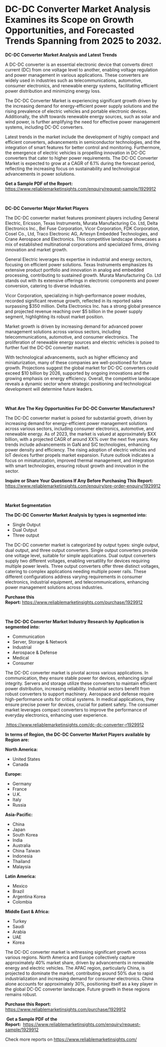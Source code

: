 <p><h1>DC-DC Converter Market Analysis Examines its Scope on Growth Opportunities, and Forecasted Trends Spanning from 2025 to 2032.</h1></p><p><strong>DC-DC Converter Market Analysis and Latest Trends</strong></p>
<p><p>A DC-DC converter is an essential electronic device that converts direct current (DC) from one voltage level to another, enabling voltage regulation and power management in various applications. These converters are widely used in industries such as telecommunications, automotive, consumer electronics, and renewable energy systems, facilitating efficient power distribution and minimizing energy loss.</p><p>The DC-DC Converter Market is experiencing significant growth driven by the increasing demand for energy-efficient power supply solutions and the rising prevalence of electric vehicles and portable electronic devices. Additionally, the shift towards renewable energy sources, such as solar and wind power, is further amplifying the need for effective power management systems, including DC-DC converters.</p><p>Latest trends in the market include the development of highly compact and efficient converters, advancements in semiconductor technologies, and the integration of smart features for better control and monitoring. Furthermore, the emergence of electric vehicles is propelling innovation in DC-DC converters that cater to higher power requirements. The DC-DC Converter Market is expected to grow at a CAGR of 6.1% during the forecast period, reflecting the increasing focus on sustainability and technological advancements in power solutions.</p></p>
<p><strong>Get a Sample PDF of the Report:&nbsp;</strong> <a href="https://www.reliablemarketinsights.com/enquiry/request-sample/1929912?utm_campaign=3560&utm_medium=2&utm_source=Github&utm_content=ia&utm_term=29032025&utm_id=dc-dc-converter">https://www.reliablemarketinsights.com/enquiry/request-sample/1929912</a></p>
<p>&nbsp;</p>
<p><strong>DC-DC Converter Major Market Players</strong></p>
<p><p>The DC-DC converter market features prominent players including General Electric, Ericsson, Texas Instruments, Murata Manufacturing Co. Ltd, Delta Electronics Inc., Bel Fuse Corporation, Vicor Corporation, FDK Corporation, Cosel Co., Ltd, Traco Electronic AG, Artesyn Embedded Technologies, and Crane Aerospace and Electronics. This competitive landscape showcases a mix of established multinational corporations and specialized firms, driving innovation and market growth.</p><p>General Electric leverages its expertise in industrial and energy sectors, focusing on efficient power solutions. Texas Instruments emphasizes its extensive product portfolio and innovation in analog and embedded processing, contributing to sustained growth. Murata Manufacturing Co. Ltd stands out with its extensive offerings in electronic components and power conversion, catering to diverse industries.</p><p>Vicor Corporation, specializing in high-performance power modules, recorded significant revenue growth, reflected in its reported sales surpassing $350 million. Delta Electronics Inc. has a strong global presence and projected revenue reaching over $5 billion in the power supply segment, highlighting its robust market position.</p><p>Market growth is driven by increasing demand for advanced power management solutions across various sectors, including telecommunications, automotive, and consumer electronics. The proliferation of renewable energy sources and electric vehicles is poised to further fuel the DC-DC converter market.</p><p>With technological advancements, such as higher efficiency and miniaturization, many of these companies are well-positioned for future growth. Projections suggest the global market for DC-DC converters could exceed $10 billion by 2026, supported by ongoing innovations and the growing emphasis on energy efficiency. Overall, the competitive landscape reveals a dynamic sector where strategic positioning and technological development will determine future leaders.</p></p>
<p>&nbsp;</p>
<p><strong>What Are The Key Opportunities For DC-DC Converter Manufacturers?</strong></p>
<p><p>The DC-DC converter market is poised for substantial growth, driven by increasing demand for energy-efficient power management solutions across various sectors, including consumer electronics, automotive, and renewable energy. As of 2023, the market is valued at approximately $XX billion, with a projected CAGR of around XX% over the next five years. Key trends include advancements in GaN and SiC technologies, enhancing power density and efficiency. The rising adoption of electric vehicles and IoT devices further propels market expansion. Future outlook indicates a focus on miniaturization, improved thermal management, and integration with smart technologies, ensuring robust growth and innovation in the sector.</p></p>
<p><strong>Inquire or Share Your Questions If Any Before Purchasing This Report:</strong> <a href="https://www.reliablemarketinsights.com/enquiry/pre-order-enquiry/1929912?utm_campaign=3560&utm_medium=2&utm_source=Github&utm_content=ia&utm_term=29032025&utm_id=dc-dc-converter">https://www.reliablemarketinsights.com/enquiry/pre-order-enquiry/1929912</a></p>
<p>&nbsp;</p>
<p><strong>Market Segmentation</strong></p>
<p><strong>The DC-DC Converter Market Analysis by types is segmented into:</strong></p>
<p><ul><li>Single Output</li><li>Dual Output</li><li>Three output</li></ul></p>
<p><p>The DC-DC converter market is categorized by output types: single output, dual output, and three output converters. Single output converters provide one voltage level, suitable for simple applications. Dual output converters supply two different voltages, enabling versatility for devices requiring multiple power levels. Three output converters offer three distinct voltages, catering to complex applications needing multiple power rails. These different configurations address varying requirements in consumer electronics, industrial equipment, and telecommunications, enhancing power management solutions across industries.</p></p>
<p><strong>Purchase this Report:&nbsp;</strong><a href="https://www.reliablemarketinsights.com/purchase/1929912?utm_campaign=3560&utm_medium=2&utm_source=Github&utm_content=ia&utm_term=29032025&utm_id=dc-dc-converter">https://www.reliablemarketinsights.com/purchase/1929912</a></p>
<p>&nbsp;</p>
<p><strong>The DC-DC Converter Market Industry Research by Application is segmented into:</strong></p>
<p><ul><li>Communication</li><li>Server, Storage & Network</li><li>Industrial</li><li>Aerospace & Defense</li><li>Medical</li><li>Consumer</li></ul></p>
<p><p>The DC-DC converter market is pivotal across various applications. In communication, they ensure stable power for devices, enhancing signal integrity. Servers and storage utilize these converters to maintain efficient power distribution, increasing reliability. Industrial sectors benefit from robust converters to support machinery. Aerospace and defense require high-performance units for critical systems. In medical applications, they ensure precise power for devices, crucial for patient safety. The consumer market leverages compact converters to improve the performance of everyday electronics, enhancing user experience.</p></p>
<p><a href="https://www.reliablemarketinsights.com/dc-dc-converter-r1929912?utm_campaign=3560&utm_medium=2&utm_source=Github&utm_content=ia&utm_term=29032025&utm_id=dc-dc-converter">&nbsp;https://www.reliablemarketinsights.com/dc-dc-converter-r1929912</a></p>
<p><strong>In terms of Region, the DC-DC Converter Market Players available by Region are:</strong></p>
<p>
    <p> <strong> North America: </strong>
        <ul>
            <li>United States</li>
            <li>Canada</li>
        </ul>
        </p> 
    <p> <strong> Europe: </strong>
        <ul>
            <li>Germany</li>
            <li>France</li>
            <li>U.K.</li>
            <li>Italy</li>
            <li>Russia</li>
        </ul>
        </p> 
    <p> <strong> Asia-Pacific: </strong>
        <ul>
            <li>China</li>
            <li>Japan</li>
            <li>South Korea</li>
            <li>India</li>
            <li>Australia</li>
            <li>China Taiwan</li>
            <li>Indonesia</li>
            <li>Thailand</li>
            <li>Malaysia</li>
        </ul>
        </p> 
    <p> <strong> Latin America: </strong>
        <ul>
            <li>Mexico</li>
            <li>Brazil</li>
            <li>Argentina Korea</li>
            <li>Colombia</li>
        </ul>
        </p> 
    <p> <strong> Middle East & Africa: </strong>
        <ul>
            <li>Turkey</li>
            <li>Saudi</li>
            <li>Arabia</li>
            <li>UAE</li>
            <li>Korea</li>
        </ul>
    </p>
    </p>
<p><p>The DC-DC converter market is witnessing significant growth across various regions. North America and Europe collectively capture approximately 40% market share, driven by advancements in renewable energy and electric vehicles. The APAC region, particularly China, is projected to dominate the market, contributing around 50% due to rapid industrialization and increasing demand for consumer electronics. China alone accounts for approximately 30%, positioning itself as a key player in the global DC-DC converter landscape. Future growth in these regions remains robust.</p></p>
<p><strong>Purchase this Report: </strong><a href="https://www.reliablemarketinsights.com/purchase/1929912?utm_campaign=3560&utm_medium=2&utm_source=Github&utm_content=ia&utm_term=29032025&utm_id=dc-dc-converter">https://www.reliablemarketinsights.com/purchase/1929912</a></p>
<p>&nbsp;<strong>Get a Sample PDF of the Report:&nbsp;&nbsp;</strong><a href="https://www.reliablemarketinsights.com/enquiry/request-sample/1929912?utm_campaign=3560&utm_medium=2&utm_source=Github&utm_content=ia&utm_term=29032025&utm_id=dc-dc-converter">https://www.reliablemarketinsights.com/enquiry/request-sample/1929912</a></p>
<p><strong></strong></p>
<p>Check more reports on <a href="https://www.reliablemarketinsights.com/?utm_campaign=3560&utm_medium=2&utm_source=Github&utm_content=ia&utm_term=29032025&utm_id=dc-dc-converter">https://www.reliablemarketinsights.com/</a></p>